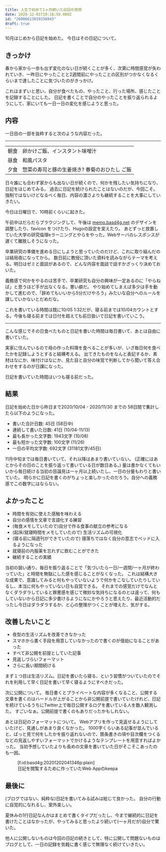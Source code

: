 ```yaml
---
title: 人生で初めて1ヶ月続いた日記の感想
date: 2020-12-01T19:18:50.000Z
id: "26006613659336943"
draft: true
---
```

10月はじめから日記を始めた。
今日はその日記について。

## きっかけ

春から家から一歩も出ず変化のない日が続くことが多く、次第に時間感覚が失われていき、一昨日にやったことと2週間前にやったことの区別がつかなくなるくらいまで達したことに気づいたのがきっかけ。

これはまずいと思い、自分が食べたもの、やったこと、行った場所、感じたことを記録することにした。
日記を書くことで自分のやったことを振り返られるようにして、家にいても一日一日の変化を感じようと思った。

## 内容

一日目の一部を抜粋すると次のような内容だった。

---

| | |
|----|:----|
| 朝食 | 卵かけご飯、インスタント味噌汁 |
| 昼食 | 和風パスタ |
| 夕食 | 惣菜の寿司と豚の生姜焼き? 春菊のおひたし ご飯 |

日々誰にも合わず家からも出ない日が続くので、何かを残したい気持ちになり、日記をはじめてみる。
過去に日記を続けられたことはないのだが、今回こそ。強制ではないけどなるべく毎日、内容の濃さよりも継続することを大事にしていきたい。

今日は日曜日で、10時前くらいに起きた。

午前中はだらだらブラウジングして、午後は [memo.basd4g.net](https://memo.basd4g.net) のデザインを調整したり、favicon をつけたり、Hugoの設定を変えたり。
あとずっと放置していた大学の研究倫理eラーニングとやらをやった。Webサーバのレスポンスが遅くて離脱しそうになった。

卒業研究の準備を進める日にしようと思っていたのだけど、これに取り組んだのは結局夜になってから。
数日前に教授に頂いた資料を読みながらテーマを考える。明日はゼミと面談があるので、どんな内容を面談で話すかざっくり決めておいた。

義務感で何かをやるのは苦手で、卒業研究も自分の興味が一定あるのに「やらねば」と思うほど手が出なくなる。悪い癖だ。
やり始めてしまえば多少は手を動かして進むので、「辞めてもいいから5分だけやろう」みたいな自分へのルールを課していかないとだめだな。

これを書いている時間は既に10/05 1:32だが、寝る前までは10/04カウントとする。今後も寝る前までは日付を超えても前日扱いで日記を書いていこう。

---

こんな感じでその日食べたものと日記を書いた時間は毎日書いて、あとは自由に書いていた。

実家に住んでいるので母の作った料理を食べることが多いが、いざ毎日何を食べたかを記録しようとすると結構考える。
出てきたものをなんと表記するか、素材はなにか、味付けはなにか、見た目と自分の味覚で判断してから聞いて答え合わせをするのが日課になった。

日記を書いていた時間はいつも寝る前だった。

## 結果

日記を始めた日から昨日まで2020/10/04 - 2020/11/30 までの 58日間で集計したら以下のようになった。

- 書いた合計日数: 45日 (58日中)
- 連続して書いた日数: 41日 (10/04-11/13)
- 最も長かった文字数: 1943文字 (10/08)
- 最も短かった文字数: 100文字 (11/26)
- 一日の平均文字数: 692文字 (31181文字/45日)

11月中旬までは毎日書いていて、それ以降はあまり書いていない。 (正確にはあとからその日のことを振り返って書いている日が数日ある。)
量は書かなくてもいいから毎日続ける当初の目論見は一ヶ月以上続いたし、一日の分量もわりと書いていた。
明らかに日記を書くのがちょっと楽しかったのだろう。自分への義務感でこの数字にはならない。

## よかったこと

- 時間を有効に使えた感触を味わえる
- 自分の感情を文章で言語化する練習
- (毎食メモしていたので)自分で作る食事の献立の参考になる
- (起床/就寝時間をメモしていたので) 生活リズムの可視化
- (寝る前に隔週刊ができていたので) 寝落ちではなく自分の意志でベッドに入るようになった
- 就寝前の内服薬を忘れずに飲むことができた
- 継続することの実績

当初の狙い通り、毎日を振り返ることで「気づいたら一日/一週間/一ヶ月が終わっていた」と時間を無駄にした感を感じることがなくなった。
これは結構大きな成果で、意識してみると何もやっていないようで何かをこなしていたりしているし、本当に何もやっていない日も自覚できる。
それまでの感覚だけでなんとなくダラダラしていると罪悪感を感じて微妙な気持ちになるのとは違って、何もしていないから日記に多少書けるようになにかやろうと思えたり、最近活動的だったし今日はダラダラするか、と心の整理がつくことが増えた、気がする。

## 改善したいこと

- 夜型の生活リズムを改善できなかった
- スマホから書く手段を用意していなかったので書くのが億劫になることがあった
- すべて非公開を前提としていた記事
- 見返しづらいフォーマット
- さらに長い期間続ける

まず１つ目は生活リズム。日記を書いたら寝る、という習慣がついていたのでそれを利用して早く日記を書いて早く寝るようにすべきだった。

次に公開について。
毎日書くとプライベートな内容が多くなること、公開する文章を書くのはハードルが上がることから非公開前提で書いていたけれど、日記を続けているうちにTwitter上で毎日公開するログを書いている人を数人観測した。
すごいなぁ。公開前提で書くのもありだったかもしれない。

あとは日記のフォーマットについて。
Webアプリを作って見返せるようにしていたけど、見通しがあまり良くなかった。
1000字くらいある記事が並んでいると、ぱっと見で何をしたかを振り返れないので、箇条書きの項や目次欄をつくるなどの見返しやすいフォーマットでかけるようなテンプレートを用意すればよかった。
当初予想していたよりも長めの文章を書いていた日がそこそこあったのも一因。

<figure class="figure-image figure-image-fotolife" title="日記を閲覧するために作っていたWeb Appのkeepa">[f:id:basd4g:20201202041346p:plain]<figcaption>日記を閲覧するために作っていたWeb Appのkeepa</figcaption></figure>

## 最後に

(ブログではない、純粋な)日記を書いてみる試みは総じて良かった。
自分の行動に自覚的になれるし、案外楽しい。

夏休みの1行日記なんかはまとめて書くタイプだったし、今まで継続的に日記を書けたことはなかったが、やってみると思ったより続いて(一ヶ月だが)自分で驚いた。

他人に公開しないものは今回の日記の続きとして、特に公開して問題ないものはブログとして、一日の記録を気軽に書く感じで無理なく続けていきたい。
